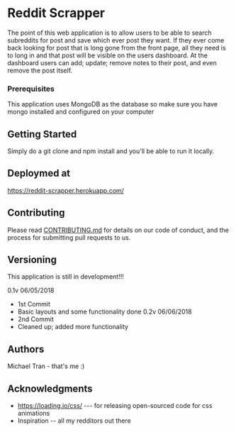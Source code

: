 # Reddit Scrapper

The point of this web application is to allow users to be able to search subreddits for post and save which ever post they want. If they ever come back looking for post that is long gone from the front page, all they need is to long in and that post will be visible on the users dashboard. At the dashboard users can add; update; remove notes to their post, and even remove the post itself. 

### Prerequisites

This application uses MongoDB as the database so make sure you have mongo installed and configured on your computer


## Getting Started

Simply do a git clone and npm install and you'll be able to run it locally.


## Deploymed at

https://reddit-scrapper.herokuapp.com/

## Contributing

Please read [CONTRIBUTING.md](https://gist.github.com/PurpleBooth/b24679402957c63ec426) for details on our code of conduct, and the process for submitting pull requests to us.

## Versioning
This application is still in development!!!

0.1v 06/05/2018
* 1st Commit
* Basic layouts and some functionality done 
0.2v 06/06/2018
* 2nd Commit
* Cleaned up; added more functionality

## Authors

Michael Tran - that's me :)


## Acknowledgments

* https://loading.io/css/ --- for releasing open-sourced code for css animations
* Inspiration -- all my redditors out there